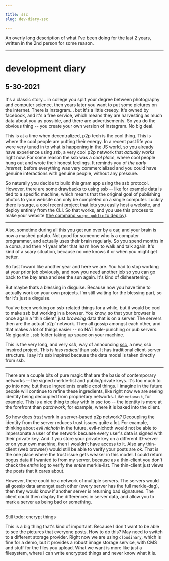 ```yaml
---

title: ssc
slug: dev-diary-ssc

---
```


An overly long description of what I've been doing for the last 2 years, written in the 2nd person for some reason.

------------------------------

# development diary
## 5-30-2021

It's a classic story... in college you split your degree between photography and computer science, then years later you want to put some pictures on the internet. There is instagram... but it's a little creepy. It's owned by facebook, and it's a free service, which means they are harvesting as much data about you as possible, and there are advertisements. So you do the obvious thing -- you create your own version of instagram. No big deal.

This is at a time when decentralized, p2p tech is the cool thing. This is where the cool people are putting their energy. In a recent past life you were very tuned in to what is happening in the JS world, so you already have experience using *ssb*, a very cool p2p network that *actually works* right now. For some reason the ssb was a *cool place*, where cool people hung out and wrote their honest feelings. It reminds you of *the early internet*, before everything was very commercialized and you could have genuine interactions with genuine people, without any pressure.

So naturally you decide to build this gram app using the ssb protocol. However, there are some drawbacks to using ssb -- like for example data is tied to a specific machine, which means that the original goal of publishing photos to your website can only be completed on a single computer. Luckily there is [surge](https://surge.sh/), a cool recent project that lets you easily host a website, and deploy entirely from the CLI. So that works, and you use this process to make your website ([the command `surge public` to deploy](https://github.com/nichoth/nichoth/blob/master/package.json#L18)).

------------------

Also, sometime during all this you get run over by a car, and your brain is now a mashed potato. Not good for someone who is a computer programmer, and actually uses their brain regularly. So you spend months in a coma, and then >1 year after that learn how to walk and talk again. It's kind of a scary situation, because no one knows if or when you might get better.

So fast foward like another year and here we are. You had to stop working at your prior job obviously, and now you need another job so you can go back to the bay area and see the sun again. It's kind of disheartening.

But maybe thats a blessing in disguise. Because now you have time to actually work on your own projects. I'm still waiting for the blessing part, so far it's just a disguise.

You've been working on ssb-related things for a while, but it would be cool to make ssb but working in a browser. You know, so that your browser is once again a 'thin client', just *browsing* data that is on a server. The servers then are the actual 'p2p' network. They all gossip amongst each other, and that makes a lot of things easier -- no NAT hole-punching or pub servers. No gigantic `.ssb` folder taking up space on your machine.

This is the very long, and very *ssb*, way of announcing [ssc](https://github.com/nichoth/ssc-server), a new, ssb inspired project. This is *less radical* than ssb. It has traditional client-server structure. I say it's ssb inspired because the data model is taken directly from ssb.

-------------------------------

There are a couple bits of pure magic that are the basis of contemporary networks -- the signed merkle-list and public/private keys. It's too much to go into now, but these ingredients enable cool things. I imagine in the future people will continue to refine these ingredients, like right now we are seeing identity being decoupled from proprietary networks. Like `metamask`, for example. This is a nice thing to play with in ssc too -- the identity is more at the forefront than *patchwork*, for example, where it is baked into the client.

So how does *trust* work in a server-based p2p network? Decoupling the identity from the server reduces trust issues quite a lot. For example, thinking about *evil nichoth* in the future, evil-nichoth would not be able to impersonate a user of the network becuase every user's data is signed with their private key. And if you store your private key on a different ID-server or on your own machine, then i wouldn't have access to it. Also any thin-client (web browser) would still be able to verify your posts are ok. That is the one place where the trust issue gets weaker in this model. I could return bogus data if I wanted to from my server, because as a thin-client you don't check the *entire* log to verify the *entire* merkle-list. The thin-client just views the posts that it cares about.

However, there could be a network of multiple servers. The servers would all gossip data amongst each other (every server has the full merkle-dag), then they would know if another server is returning bad signatures. The client could then display the differences in server data, and allow you to mark a server as being bad or something.

----------------------------------

Still todo: encrypt things

This is a big thing that's kind of important. Because I don't want to be able to see the pictures that everyone posts. How to do this? May need to switch to a different storage provider. Right now we are using `cloudinary`, which is fine for a demo, but it provides a robust image storage service, with CMS and stuff for the files you upload. What we want is more like just a filesystem, where i can write encrypted things and never know what it is.

